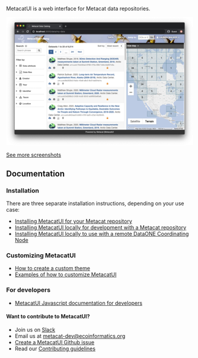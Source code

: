 MetacatUI is a web interface for Metacat data repositories.

![Data Search Page](https://raw.githubusercontent.com/NCEAS/metacatui/master/docs/screenshots/screenshot-search.png)

[See more screenshots](screenshots/index.html)

## Documentation

### Installation

There are three separate installation instructions, depending on your use case:

- [Installing MetacatUI for your Metacat repository](install)
- [Installing MetacatUI locally for development with a Metacat repository](install/local.html)
- [Installing MetacatUI locally to use with a remote DataONE Coordinating Node](install/use-with-cn.html)

### Customizing MetacatUI
- [How to create a custom theme](install/configuration/index.html)
- [Examples of how to customize MetacatUI](guides/index.html)

### For developers
- [MetacatUI Javascript documentation for developers](/metacatui/docs/index.html)

#### Want to contribute to MetacatUI?
  - Join us on [Slack](https://slack.dataone.org/)
  - Email us at metacat-dev@ecoinformatics.org
  - [Create a MetacatUI Github issue](https://github.com/NCEAS/metacatui/issues/new/choose)
  - Read our [Contributing guidelines](https://github.com/NCEAS/metacatui/blob/master/CONTRIBUTING.md)
